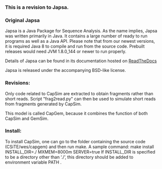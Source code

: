 ### This is a revision to Japsa.

### Original Japsa
Japsa is a Java Package for Sequence Analysis. As the name implies, Japsa was
written primarily in Java. It contains a large number of ready to run programs
as well as a Java API. Please note that from our newest versions, it is required
Java 8 to compile and run from the source code. Prebuilt releases would need
JVM 1.8.0_144 or newer to run properly.

Details of Japsa can be found
in its documentation hosted on [ReadTheDocs](http://japsa.readthedocs.org/en/latest/index.html)

Japsa is released under the accompanying BSD-like license.


### Revisions:
Only code related to CapSim are extracted to obtain fragments rather than short reads.
Script "frag2read.py" can then be used to simulate short reads from fragments generated by CapSim.

This model is called CapGem, because it combines the function of both CapSim and GemSim.


### Install:
To install CapSim, one can go to the folder containing the source code (CSiTE/wes/capgem) and then run make.
A sample command:
make install INSTALL_DIR=./ MXMEM=8000m SERVER=true
If INSTALL_DIR is specified to be a directory other than ‘./’, this directory should be added to environment variable PATH .
